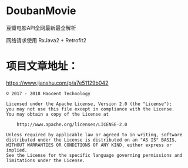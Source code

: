 # DoubanMovie
豆瓣电影API全网最新最全解析

网络请求使用 RxJava2 + Retrofit2

# 项目文章地址：
https://www.jianshu.com/p/a7e51129b042

```
© 2017 - 2018 Haocent Technology

Licensed under the Apache License, Version 2.0 (the "License");
you may not use this file except in compliance with the License.
You may obtain a copy of the License at

    http://www.apache.org/licenses/LICENSE-2.0

Unless required by applicable law or agreed to in writing, software
distributed under the License is distributed on an "AS IS" BASIS,
WITHOUT WARRANTIES OR CONDITIONS OF ANY KIND, either express or implied.
See the License for the specific language governing permissions and
limitations under the License.
```
